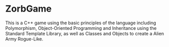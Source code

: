 # ZorbGame
This is a C++ game using the basic principles of the language including Polymorphism, Object-Oriented Programming and Inheritance using the Standard Template Library, as well as Classes and Objects to create a Alien Army Rogue-Like.
